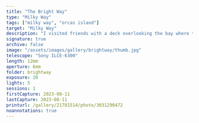 ```yaml
---
title: "The Bright Way"
type: "Milky Way"
tags: ["milky way", "orcas island"]
target: "Milky Way"
description: "I visited friends with a deck overlooking the bay where the ferries shuttle people between islands and the mainland. Using my Sony Alpha camera on a tripod, I took several 20-second exposures to combine for the Milky Way. The ferry happened to cross around the same time and left a dazzling bar of light."
signature: true
archive: false
image: "/assets/images/gallery/brightway/thumb.jpg"
telescope: "Sony ILCE-6300"
length: 12mm
aperture: 6mm
folder: brightway
exposure: 20
lights: 5
sessions: 1
firstCapture: 2023-08-11
lastCapture: 2023-08-11
printurl: /gallery/21781514/photo/3031290472
noannotations: true
---
```

